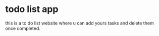 # todo list app
this is a to do list website where u can add yours tasks and delete them once completed.